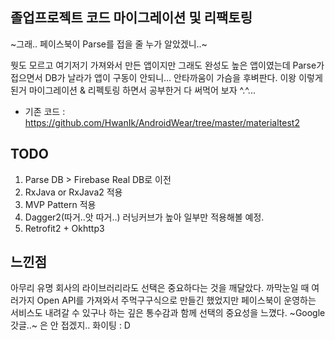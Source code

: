 ## 졸업프로젝트 코드 마이그레이션 및 리팩토링
~그래.. 페이스북이 Parse를 접을 줄 누가 알았겠니..~

뭣도 모르고 여기저기 가져와서 만든 앱이지만 그래도 완성도 높은 앱이였는데 Parse가 접으면서 DB가 날라가
앱이 구동이 안되니... 안타까움이 가슴을 후벼판다. 이왕 이렇게 된거 마이그레이션 & 리펙토링 하면서 공부한거 다 써먹어 보자 ^.^...

- 기존 코드 : https://github.com/HwanIk/AndroidWear/tree/master/materialtest2

## TODO
1. Parse DB > Firebase Real DB로 이전
2. RxJava or RxJava2 적용
3. MVP Pattern 적용
4. Dagger2(따거..앗 따거..) 러닝커브가 높아 일부만 적용해볼 예정.
5. Retrofit2 + Okhttp3

## 느낀점
아무리 유명 회사의 라이브러리라도 선택은 중요하다는 것을 깨달았다.
까막눈일 때 여러가지 Open API를 가져와서 주먹구구식으로 만들긴 했었지만
페이스북이 운영하는 서비스도 내려갈 수 있구나 하는 깊은 통수감과 함께 선택의 중요성을 느꼈다.
~Google 갓글..~ 은 안 접겠지..
화이팅 : D
